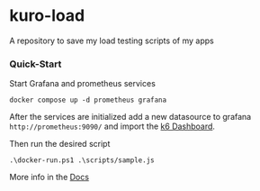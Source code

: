 # kuro-load

A repository to save my load testing scripts of my apps

### Quick-Start

Start Grafana and prometheus services

```shell
docker compose up -d prometheus grafana
```

After the services are initialized add a new datasource to grafana ```http://prometheus:9090/``` and import the 
[k6 Dashboard](https://grafana.com/grafana/dashboards/18030-official-k6-test-result/).

Then run the desired script

```shell
.\docker-run.ps1 .\scripts/sample.js
```

More info in the [Docs](https://k6.io/docs/results-output/real-time/prometheus-remote-write/)